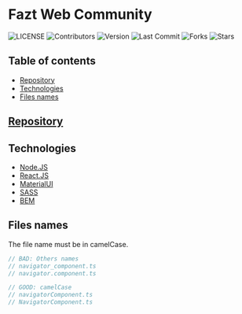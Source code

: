 # Fazt Web Community
![LICENSE](https://img.shields.io/github/license/faztcommunity/fazt-web-community)
![Contributors](https://img.shields.io/github/contributors/faztcommunity/fazt-web-community)
![Version](https://img.shields.io/github/package-json/v/faztcommunity/fazt-web-community/dev)
![Last Commit](https://img.shields.io/github/last-commit/faztcommunity/fazt-web-community/dev)
![Forks](https://img.shields.io/github/forks/faztcommunity/fazt-web-community?style=social)
![Stars](https://img.shields.io/github/stars/faztcommunity/fazt-web-community?style=social)

## Table of contents
* [Repository](#Repository)
* [Technologies](#Technologies)
* [Files names](#Files-names)

## [Repository](https://github.com/faztcommunity/fazt-web-community)

## Technologies
* [Node.JS](https://nodejs.org/)
* [React.JS](http://reactjs.org/)
* [MaterialUI](https://material-ui.com/)
* [SASS](https://sass-lang.com/)
* [BEM](http://getbem.com/)

## Files names
The file name must be in camelCase.
```ts
// BAD: Others names
// navigator_component.ts
// navigator.component.ts

// GOOD: camelCase
// navigatorComponent.ts
// NavigatorComponent.ts
```
